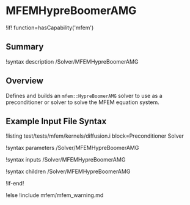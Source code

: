 # MFEMHypreBoomerAMG

!if! function=hasCapability('mfem')

## Summary

!syntax description /Solver/MFEMHypreBoomerAMG

## Overview

Defines and builds an `mfem::HypreBoomerAMG` solver to use as a preconditioner or solver to solve the MFEM equation system.

## Example Input File Syntax

!listing test/tests/mfem/kernels/diffusion.i block=Preconditioner Solver

!syntax parameters /Solver/MFEMHypreBoomerAMG

!syntax inputs /Solver/MFEMHypreBoomerAMG

!syntax children /Solver/MFEMHypreBoomerAMG

!if-end!

!else
!include mfem/mfem_warning.md
